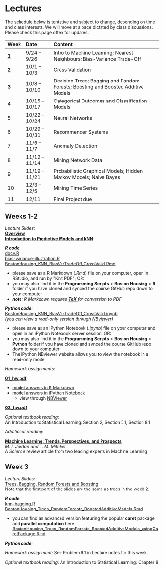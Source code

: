 # **Lectures**

The schedule below is tentative and subject to change, depending on time and class interests.
We will move at a pace dictated by class discussions. Please check this page often for updates.

| Week                | Date                | Content                                                                          |
|:--------------------|:--------------------|:---------------------------------------------------------------------------------|
| [**1**](#weeks-1-2) | 9/24 &ndash; 9/26   | Intro to  Machine Learning; Nearest Neighbours; Bias-Variance Trade-Off          |
| [**2**](#weeks-1-2) | 10/1 &ndash; 10/3   | Cross Validation                                                                 |
| [**3**](#week-3)    | 10/8 &ndash; 10/10  | Decision Trees; Bagging and Random Forests; Boosting and Boosted Additive Models |
| 4                   | 10/15 &ndash; 10/17 | Categorical Outcomes and Classification Models                                   |
| 5                   | 10/22 &ndash; 10/24 | Neural Networks                                                                  |
| 6                   | 10/29 &ndash; 10/31 | Recommender Systems                                                              | 
| 7                   | 11/5 &ndash; 11/7   | Anomaly Detection                                                                |
| 8                   | 11/12 &ndash; 11/14 | Mining Network Data                                                              |
| 9                   | 11/19 &ndash; 11/21 | Probabilistic Graphical Models; Hidden Markov Models; Naive Bayes                |
| 10                  | 12/3 &ndash; 12/5   | Mining Time Series                                                               |
| 11                  | 12/11               | Final Project due                                                                |


## Weeks 1-2

_Lecture Slides:_ <br>
[**Overview**](Syllabus/01_overview.pdf) <br>
[**Introduction to Predictive Models and kNN**](Syllabus/01_knn.pdf)

_**R code**:_ <br>
[docv.R](https://github.com/ChicagoBoothML/HelpR/blob/master/docv.R) <br>
[bias-variance-illustration.R](Syllabus/bias-variance-illustration.R) <br>
[BostonHousing_KNN_BiasVarTradeOff_CrossValid.Rmd](http://raw.githubusercontent.com/ChicagoBoothML/MachineLearning_Fall2015/master/Programming%20Scripts/Boston%20Housing/R/BostonHousing_KNN_BiasVarTradeOff_CrossValid.Rmd)

- please save as a R Markdown (_.Rmd_) file on your computer, open in RStudio, and run by "Knit PDF"; OR:
- you may also find it in the **Programming Scripts** > **Boston Housing** > **R** folder
if you have cloned and synced the course GitHub repo down to your computer
- _**note**: R Markdown requires [**TeX**](Installation/TeX) for conversion to PDF_

_**Python code**:_ <br>
[BostonHousing_KNN_BiasVarTradeOff_CrossValid.ipynb](http://raw.githubusercontent.com/ChicagoBoothML/MachineLearning_Fall2015/master/Programming%20Scripts/Boston%20Housing/Python/BostonHousing_KNN_BiasVarTradeOff_CrossValid.ipynb)<br>
_(you can view a read-only version through [NBviewer](http://nbviewer.ipython.org/github/ChicagoBoothML/MachineLearning_Fall2015/blob/master/Programming%20Scripts/Boston%20Housing/Python/BostonHousing_KNN_BiasVarTradeOff_CrossValid.ipynb))_
 
- please save as an iPython Notebook (_.ipynb_) file on your computer and open in an iPython Notebook server session; OR:
- you may also find it in the **Programming Scripts** > **Boston Housing** > **Python** folder
if you have cloned and synced the course GitHub repo down to your computer
- The iPython NBviewer website allows you to view the notebook in a read-only mode

_Homework assignments:_ <br>

[**01_hw.pdf**](Syllabus/01_hw.pdf)

- [model answers in R Markdown](https://raw.githubusercontent.com/ChicagoBoothML/MachineLearning_Fall2015/master/Programming%20Scripts/Used%20Cars/R/UsedCars_HW01ans.Rmd)
- [model answers in iPython Notebook](https://raw.githubusercontent.com/ChicagoBoothML/MachineLearning_Fall2015/master/Programming%20Scripts/Used%20Cars/Python/UsedCars_HW01ans.ipynb)
    - view through [NBViewer](http://nbviewer.ipython.org/github/ChicagoBoothML/MachineLearning_Fall2015/blob/master/Programming%20Scripts/Used%20Cars/Python/UsedCars_HW01ans.ipynb)

[**02_hw.pdf**](Syllabus/02_hw.pdf)


_Optional textbook reading:_ <br>
An Introduction to Statistical Learning: Section 2, Section 5.1, Section 8.1

_Additional reading:_

[**Machine Learning: Trends, Perspectives, and Prospects**](http://www.sciencemag.org/content/349/6245/255.full.pdf) <br>
*M. I. Jordan and T. M. Mitchel* <br>
A *Science* review article from two leading experts in Machine Learning


## Week 3

_Lecture Slides:_ <br>
[Trees, Bagging, Random Forests and Boosting](Syllabus/03_trees_bag_boost.pdf)  <br>
Note that the first part of the slides are the same as trees in the week 2.

_**R code**:_ <br>
[knn-bagging.R](Syllabus/knn-bagging.R) <br>
[BostonHousing_Trees_RandomForests_BoostedAdditiveModels.Rmd](https://raw.githubusercontent.com/ChicagoBoothML/MachineLearning_Fall2015/master/Programming%20Scripts/Boston%20Housing/R/BostonHousing_Trees_RandomForests_BoostedAdditiveModels.Rmd)

- you can find an advanced version featuring the popular **caret** package and **parallel computation** here: [BostonHousing_Trees_RandomForests_BoostedAdditiveModels_usingCaretPackage.Rmd](https://raw.githubusercontent.com/ChicagoBoothML/MachineLearning_Fall2015/master/Programming%20Scripts/Boston%20Housing/R/BostonHousing_Trees_RandomForests_BoostedAdditiveModels_usingCaretPackage.Rmd)

_**Python code**:_ <br>


_Homework assignment:_ See Problem 9.1 in Lecture notes for this week.

_Optional textbook reading:_ 
An Introduction to Statistical Learning: Chapter 8
